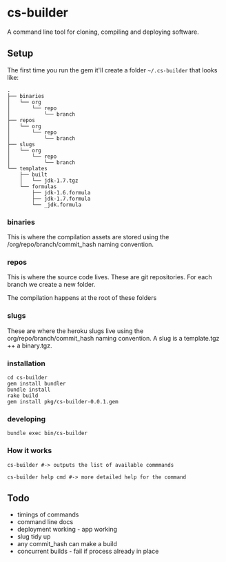 # cs-builder

A command line tool for cloning, compiling and deploying software.

## Setup

The first time you run the gem it'll create a folder `~/.cs-builder` that 
looks like: 

    .
    ├── binaries
    │   └── org
    │       └── repo 
    │           └── branch
    ├── repos
    │   └── org
    │       └── repo
    │           └── branch
    ├── slugs
    │   └── org
    │       └── repo
    │           └── branch
    └── templates
        ├── built
        │   └── jdk-1.7.tgz
        └── formulas
            ├── jdk-1.6.formula
            ├── jdk-1.7.formula
            └── _jdk.formula

### binaries

This is where the compilation assets are stored using the /org/repo/branch/commit_hash
naming convention.

### repos

This is where the source code lives. These are git repositories. For each branch we create a new folder.

The compilation happens at the root of these folders

### slugs

These are where the heroku slugs live using the org/repo/branch/commit_hash
naming convention. A slug is a template.tgz ++ a binary.tgz.

### installation

    cd cs-builder
    gem install bundler
    bundle install
    rake build
    gem install pkg/cs-builder-0.0.1.gem

### developing

    bundle exec bin/cs-builder

### How it works

    cs-builder #-> outputs the list of available commmands

    cs-builder help cmd #-> more detailed help for the command


## Todo

* timings of commands
* command line docs
* deployment working - app working
* slug tidy up
* any commit_hash can make a build 
* concurrent builds - fail if process already in place